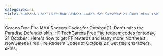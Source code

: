 ```yaml
---
categories: i
title: "Garena Free Fire MAX Redeem Codes for October 21 Dont miss the Paradise Defender skin  HT Tech"
---
```

Garena Free Fire MAX Redeem Codes for October 21: Don"t miss the Paradise Defender skin&nbsp;&nbsp;HT TechGarena Free Fire redeem codes for today, 21 October : Here"s how to get FF rewards and many more&nbsp;&nbsp;Northeast NowGarena Free Fire Redeem Codes of October 21: Get free characters, skins, 